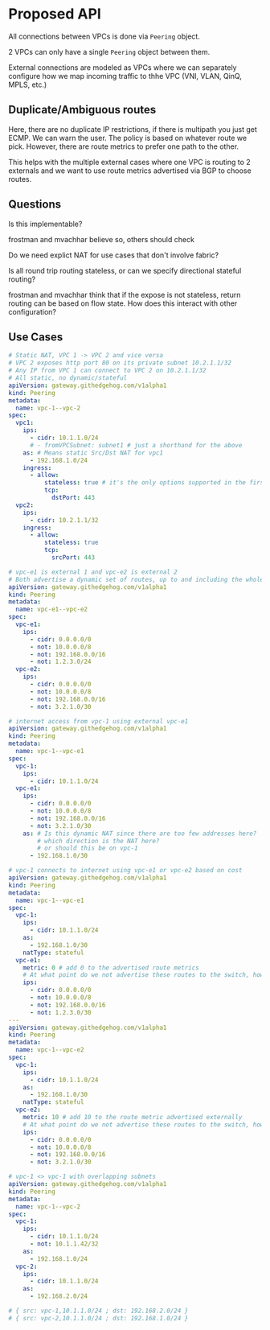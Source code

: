 # Proposed API

All connections between VPCs is done via `Peering` object.

2 VPCs can only have a single `Peering` object between them.

External connections are modeled as VPCs where we can separately configure
how we map incoming traffic to thhe VPC (VNI, VLAN, QinQ, MPLS, etc.)

## Duplicate/Ambiguous routes

Here, there are no duplicate IP restrictions, if there is multipath you just get
ECMP. We can warn the user.  The policy is based on whatever route we pick.  However,
there are route metrics to prefer one path to the other.

This helps with the multiple external cases where one VPC is routing to 2 externals
and we want to use route metrics advertised via BGP to choose routes.

## Questions

Is this implementable?

frostman and mvachhar believe so, others should check

Do we need explict NAT for use cases that don't involve fabric?

Is all round trip routing stateless, or can we specify directional stateful routing?

frostman and mvachhar think that if the expose is not stateless, return routing can
be based on flow state.  How does this interact with other configuration?

## Use Cases

```yaml
# Static NAT, VPC 1 -> VPC 2 and vice versa
# VPC 2 exposes http port 80 on its private subnet 10.2.1.1/32
# Any IP from VPC 1 can connect to VPC 2 on 10.2.1.1/32
# All static, no dynamic/stateful
apiVersion: gateway.githedgehog.com/v1alpha1
kind: Peering
metadata:
  name: vpc-1--vpc-2
spec:
  vpc1:
    ips:
      - cidr: 10.1.1.0/24
      # - fromVPCSubnet: subnet1 # just a shorthand for the above
    as: # Means static Src/Dst NAT for vpc1
      - 192.168.1.0/24
    ingress:
      - allow:
          stateless: true # it's the only options supported in the first release
          tcp:
            dstPort: 443
  vpc2:
    ips:
      - cidr: 10.2.1.1/32
    ingress:
      - allow:
          stateless: true
          tcp:
            srcPort: 443
```

```yaml
# vpc-e1 is external 1 and vpc-e2 is external 2
# Both advertise a dynamic set of routes, up to and including the whole internet
apiVersion: gateway.githedgehog.com/v1alpha1
kind: Peering
metadata:
  name: vpc-e1--vpc-e2
spec:
  vpc-e1:
    ips:
      - cidr: 0.0.0.0/0
      - not: 10.0.0.0/8
      - not: 192.168.0.0/16
      - not: 1.2.3.0/24
  vpc-e2:
    ips:
      - cidr: 0.0.0.0/0
      - not: 10.0.0.0/8
      - not: 192.168.0.0/16
      - not: 3.2.1.0/30
```

```yaml
# internet access from vpc-1 using external vpc-e1
apiVersion: gateway.githedgehog.com/v1alpha1
kind: Peering
metadata:
  name: vpc-1--vpc-e1
spec:
  vpc-1:
    ips:
      - cidr: 10.1.1.0/24
  vpc-e1:
    ips:
      - cidr: 0.0.0.0/0
      - not: 10.0.0.0/8
      - not: 192.168.0.0/16
      - not: 3.2.1.0/30
    as: # Is this dynamic NAT since there are too few addresses here?
        # which direction is the NAT here?
        # or should this be on vpc-1
      - 192.168.1.0/30
```

```yaml
# vpc-1 connects to internet using vpc-e1 or vpc-e2 based on cost
apiVersion: gateway.githedgehog.com/v1alpha1
kind: Peering
metadata:
  name: vpc-1--vpc-e1
spec:
  vpc-1:
    ips:
      - cidr: 10.1.1.0/24
    as:
      - 192.168.1.0/30
    natType: stateful
  vpc-e1:
    metric: 0 # add 0 to the advertised route metrics
    # At what point do we not advertise these routes to the switch, how do we decide?
    ips:
      - cidr: 0.0.0.0/0
      - not: 10.0.0.0/8
      - not: 192.168.0.0/16
      - not: 1.2.3.0/30
---
apiVersion: gateway.githedgehog.com/v1alpha1
kind: Peering
metadata:
  name: vpc-1--vpc-e2
spec:
  vpc-1:
    ips:
      - cidr: 10.1.1.0/24
    as:
      - 192.168.1.0/30
    natType: stateful
  vpc-e2:
    metric: 10 # add 10 to the route metric advertised externally
    # At what point do we not advertise these routes to the switch, how do we decide?
    ips:
      - cidr: 0.0.0.0/0
      - not: 10.0.0.0/8
      - not: 192.168.0.0/16
      - not: 3.2.1.0/30
```

```yaml
# vpc-1 <> vpc-1 with overlapping subnets
apiVersion: gateway.githedgehog.com/v1alpha1
kind: Peering
metadata:
  name: vpc-1--vpc-2
spec:
  vpc-1:
    ips:
      - cidr: 10.1.1.0/24
      - not: 10.1.1.42/32
    as:
      - 192.168.1.0/24
  vpc-2:
    ips:
      - cidr: 10.1.1.0/24
    as:
      - 192.168.2.0/24

# { src: vpc-1,10.1.1.0/24 ; dst: 192.168.2.0/24 }
# { src: vpc-2,10.1.1.0/24 ; dst: 192.168.1.0/24 }
```
